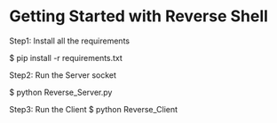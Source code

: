 # Getting Started with Reverse Shell
Step1:
Install all the requirements  
  
  $ pip install -r requirements.txt

Step2:
Run the Server socket
  
  $ python Reverse_Server.py

Step3:
Run the Client
  $ python Reverse_Client
